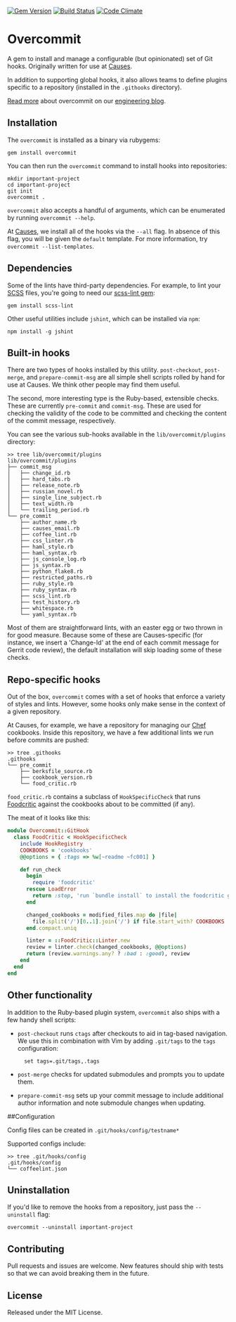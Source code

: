 [![Gem Version](https://badge.fury.io/rb/overcommit.png)](https://badge.fury.io/rb/overcommit)
[![Build Status](https://travis-ci.org/causes/overcommit.png)](https://travis-ci.org/causes/overcommit)
[![Code Climate](https://codeclimate.com/github/causes/overcommit.png)](https://codeclimate.com/github/causes/overcommit)

# Overcommit

A gem to install and manage a configurable (but opinionated) set of Git hooks.
Originally written for use at [Causes](https://github.com/causes).

In addition to supporting global hooks, it also allows teams to define plugins
specific to a repository (installed in the `.githooks` directory).

[Read more](http://causes.github.io/blog/2013/05/30/overcommit-the-opinionated-git-hook-manager/)
about overcommit on our [engineering blog](http://causes.github.io).

## Installation

The `overcommit` is installed as a binary via rubygems:

    gem install overcommit

You can then run the `overcommit` command to install hooks into repositories:

    mkdir important-project
    cd important-project
    git init
    overcommit .

`overcommit` also accepts a handful of arguments, which can be enumerated by
running `overcommit --help`.

At [Causes](https://github.com/causes), we install all of the hooks via the
`--all` flag. In absence of this flag, you will be given the `default` template.
For more information, try `overcommit --list-templates`.

## Dependencies

Some of the lints have third-party dependencies. For example, to lint your
[SCSS](http://sass-lang.com/) files, you're going to need our [scss-lint
gem](https://github.com/causes/scss-lint):

    gem install scss-lint

Other useful utilities include `jshint`, which can be installed via `npm`:

    npm install -g jshint

## Built-in hooks

There are two types of hooks installed by this utility. `post-checkout`,
`post-merge`, and `prepare-commit-msg` are all simple shell scripts rolled by
hand for use at Causes. We think other people may find them useful.

The second, more interesting type is the Ruby-based, extensible checks. These
are currently `pre-commit` and `commit-msg`. These are used for checking the
validity of the code to be committed and checking the content of the commit
message, respectively.

You can see the various sub-hooks available in the `lib/overcommit/plugins`
directory:

    >> tree lib/overcommit/plugins
    lib/overcommit/plugins
    ├── commit_msg
    │   ├── change_id.rb
    │   ├── hard_tabs.rb
    │   ├── release_note.rb
    │   ├── russian_novel.rb
    │   ├── single_line_subject.rb
    │   ├── text_width.rb
    │   └── trailing_period.rb
    └── pre_commit
        ├── author_name.rb
        ├── causes_email.rb
        ├── coffee_lint.rb
        ├── css_linter.rb
        ├── haml_style.rb
        ├── haml_syntax.rb
        ├── js_console_log.rb
        ├── js_syntax.rb
        ├── python_flake8.rb
        ├── restricted_paths.rb
        ├── ruby_style.rb
        ├── ruby_syntax.rb
        ├── scss_lint.rb
        ├── test_history.rb
        ├── whitespace.rb
        └── yaml_syntax.rb

Most of them are straightforward lints, with an easter egg or two thrown in for
good measure. Because some of these are Causes-specific (for instance, we
insert a 'Change-Id' at the end of each commit message for Gerrit code review),
the default installation will skip loading some of these checks.

## Repo-specific hooks

Out of the box, `overcommit` comes with a set of hooks that enforce a variety of
styles and lints. However, some hooks only make sense in the context of a given
repository.

At Causes, for example, we have a repository for managing our
[Chef](http://www.opscode.com/chef/) cookbooks. Inside this repository, we have
a few additional lints we run before commits are pushed:

    >> tree .githooks
    .githooks
    └── pre_commit
        ├── berksfile_source.rb
        ├── cookbook_version.rb
        └── food_critic.rb

`food_critic.rb` contains a subclass of `HookSpecificCheck` that runs
[Foodcritic](http://acrmp.github.io/foodcritic/) against the cookbooks about to
be committed (if any).

The meat of it looks like this:

```ruby
module Overcommit::GitHook
  class FoodCritic < HookSpecificCheck
    include HookRegistry
    COOKBOOKS = 'cookbooks'
    @@options = { :tags => %w[~readme ~fc001] }

    def run_check
      begin
        require 'foodcritic'
      rescue LoadError
        return :stop, 'run `bundle install` to install the foodcritic gem'
      end

      changed_cookbooks = modified_files.map do |file|
        file.split('/')[0..1].join('/') if file.start_with? COOKBOOKS
      end.compact.uniq

      linter = ::FoodCritic::Linter.new
      review = linter.check(changed_cookbooks, @@options)
      return (review.warnings.any? ? :bad : :good), review
    end
  end
end
```

## Other functionality

In addition to the Ruby-based plugin system, `overcommit` also ships with a few
handy shell scripts:

- `post-checkout` runs `ctags` after checkouts to aid in tag-based navigation.
  We use this in combination with Vim by adding `.git/tags` to the `tags`
  configuration:

        set tags=.git/tags,.tags

- `post-merge` checks for updated submodules and prompts you to update them.

- `prepare-commit-msg` sets up your commit message to include additional author
  information and note submodule changes when updating.

##Configuration

Config files can be created in `.git/hooks/config/testname*`
  
Supported configs include:

    >> tree .git/hooks/config
    .git/hooks/config
    └── coffeelint.json
    
    
## Uninstallation

If you'd like to remove the hooks from a repository, just pass the `--uninstall`
flag:

    overcommit --uninstall important-project

## Contributing

Pull requests and issues are welcome. New features should ship with tests so
that we can avoid breaking them in the future.

## License

Released under the MIT License.
